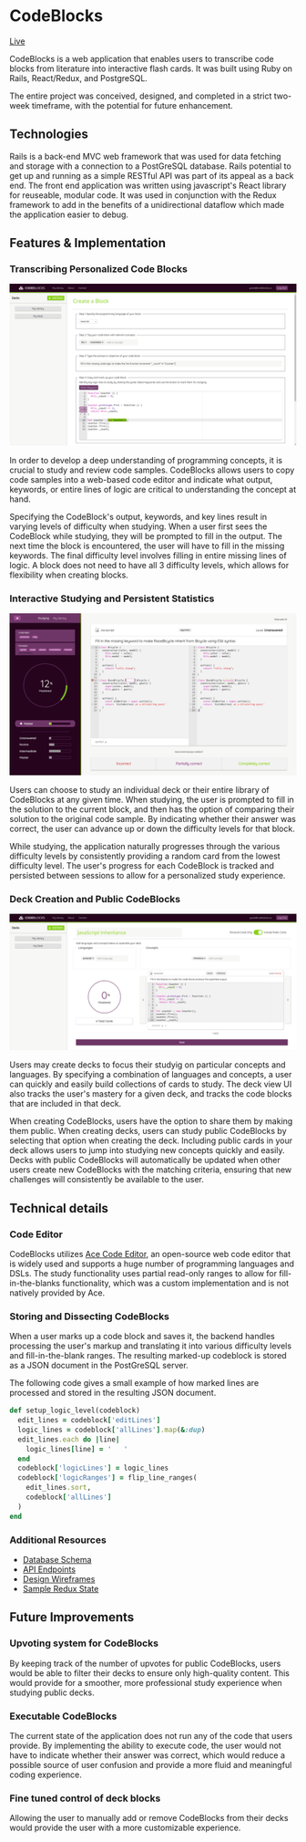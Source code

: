 # CodeBlocks
[Live](https://code-blocks.herokuapp.com/)

CodeBlocks is a web application that enables users to transcribe code blocks from literature into interactive flash cards. It was built using Ruby on Rails, React/Redux, and PostgreSQL.

The entire project was conceived, designed, and completed in a strict two-week timeframe, with the potential for future enhancement.

## Technologies
Rails is a back-end MVC web framework that was used for data fetching and storage with a connection to a PostGreSQL database. Rails potential to get up and running as a simple RESTful API was part of its appeal as a back end. The front end application was written using javascript's React library for reuseable, modular code. It was used in conjunction with the Redux framework to add in the benefits of a unidirectional dataflow which made the application easier to debug.

## Features & Implementation
### Transcribing Personalized Code Blocks

![CodeBlock Creation](docs/screenshots/block_creation.png)

In order to develop a deep understanding of programming concepts, it is crucial to study and review code samples. CodeBlocks allows users to copy code samples into a web-based code editor and indicate what output, keywords, or entire lines of logic are critical to understanding the concept at hand.

Specifying the CodeBlock's output, keywords, and key lines result in varying levels of difficulty when studying. When a user first sees the CodeBlock while studying, they will be prompted to fill in the output. The next time the block is encountered, the user will have to fill in the missing keywords. The final difficulty level involves filling in entire missing lines of logic. A block does not need to have all 3 difficulty levels, which allows for flexibility when creating blocks.

### Interactive Studying and Persistent Statistics

![Study Layout](docs/screenshots/study_screen.png)

Users can choose to study an individual deck or their entire library of CodeBlocks at any given time. When studying, the user is prompted to fill in the solution to the current block, and then has the option of comparing their solution to the original code sample. By indicating whether their answer was correct, the user can advance up or down the difficulty levels for that block.

While studying, the application naturally progresses through the various difficulty levels by consistently providing a random card from the lowest difficulty level. The user's progress for each CodeBlock is tracked and persisted between sessions to allow for a personalized study experience.

### Deck Creation and Public CodeBlocks

![Deck Creation](docs/screenshots/deck_creation.png)

Users may create decks to focus their studyig on particular concepts and languages. By specifying a combination of languages and concepts, a user can quickly and easily build collections of cards to study. The deck view UI also tracks the user's mastery for a given deck, and tracks the code blocks that are included in that deck.

When creating CodeBlocks, users have the option to share them by making them public. When creating decks, users can study public CodeBlocks by selecting that option when creating the deck. Including public cards in your deck allows users to jump into studying new concepts quickly and easily. Decks with public CodeBlocks will automatically be updated when other users create new CodeBlocks with the matching criteria, ensuring that new challenges will consistently be available to the user.

## Technical details
### Code Editor
CodeBlocks utilizes [Ace Code Editor](https://ace.c9.io/), an open-source web code editor that is widely used and supports a huge number of programming languages and DSLs. The study functionality uses partial read-only ranges to allow for fill-in-the-blanks functionality, which was a custom implementation and is not natively provided by Ace.

### Storing and Dissecting CodeBlocks
When a user marks up a code block and saves it, the backend handles processing the user's markup and translating it into various difficulty levels and fill-in-the-blank ranges. The resulting marked-up codeblock is stored as a JSON document in the PostGreSQL server.

The following code gives a small example of how marked lines are processed and stored in the resulting JSON document.
````````Ruby
def setup_logic_level(codeblock)
  edit_lines = codeblock['editLines']
  logic_lines = codeblock['allLines'].map(&:dup)
  edit_lines.each do |line|
    logic_lines[line] = '   '
  end
  codeblock['logicLines'] = logic_lines
  codeblock['logicRanges'] = flip_line_ranges(
    edit_lines.sort,
    codeblock['allLines']
  )
end
````````

### Additional Resources

* [Database Schema](docs/schema.md)
* [API Endpoints](docs/api-endpoints.md)
* [Design Wireframes](docs/wireframes)
* [Sample Redux State](docs/sample-state.js)

## Future Improvements
### Upvoting system for CodeBlocks
By keeping track of the number of upvotes for public CodeBlocks, users would be able to filter their decks to ensure only high-quality content. This would provide for a smoother, more professional study experience when studying public decks.
### Executable CodeBlocks
The current state of the application does not run any of the code that users provide. By implementing the ability to execute code, the user would not have to indicate whether their answer was correct, which would reduce a possible source of user confusion and provide a more fluid and meaningful coding experience.
### Fine tuned control of deck blocks
Allowing the user to manually add or remove CodeBlocks from their decks would provide the user with a more customizable experience.
